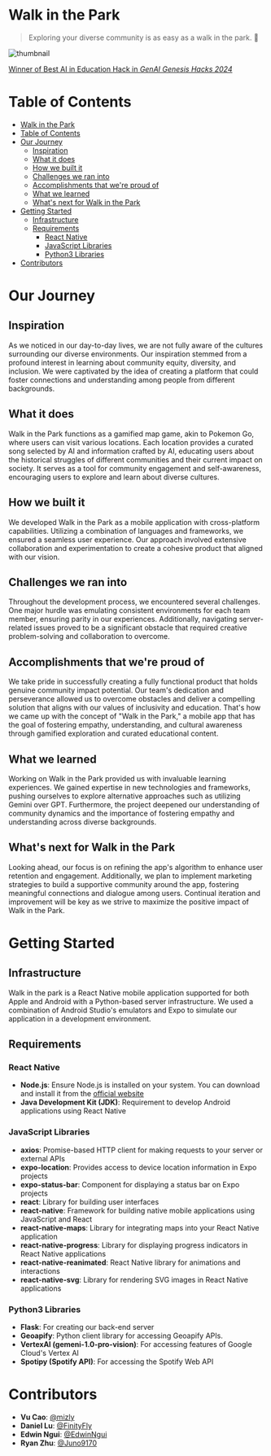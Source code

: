 # Walk in the Park
>Exploring your diverse community is as easy as a walk in the park. 🌳

![thumbnail](https://github.com/EdwinNgui/Walk-in-the-Park/assets/56236512/58e8b5a5-3e62-4361-9d74-22c0980ca182)

[Winner of Best AI in Education Hack in *GenAI Genesis Hacks 2024*](https://devpost.com/software/tracy-dm41vu)

# Table of Contents
- [Walk in the Park](#walk-in-the-park)
- [Table of Contents](#table-of-contents)
- [Our Journey](#our-journey)
  - [Inspiration](#inspiration)
  - [What it does](#what-it-does)
  - [How we built it](#how-we-built-it)
  - [Challenges we ran into](#challenges-we-ran-into)
  - [Accomplishments that we're proud of](#accomplishments-that-were-proud-of)
  - [What we learned](#what-we-learned)
  - [What's next for Walk in the Park](#whats-next-for-walk-in-the-park)
- [Getting Started](#getting-started)
  - [Infrastructure](#infrastructure)
  - [Requirements](#requirements)
    - [React Native](#react-native)
    - [JavaScript Libraries](#javascript-libraries)
    - [Python3 Libraries](#python3-libraries)
- [Contributors](#contributors)

# Our Journey
## Inspiration
As we noticed in our day-to-day lives, we are not fully aware of the cultures surrounding our diverse environments. Our inspiration stemmed from a profound interest in learning about community equity, diversity, and inclusion. We were captivated by the idea of creating a platform that could foster connections and understanding among people from different backgrounds.

## What it does
Walk in the Park functions as a gamified map game, akin to Pokemon Go, where users can visit various locations. Each location provides a curated song selected by AI and information crafted by AI, educating users about the historical struggles of different communities and their current impact on society. It serves as a tool for community engagement and self-awareness, encouraging users to explore and learn about diverse cultures.

## How we built it
We developed Walk in the Park as a mobile application with cross-platform capabilities. Utilizing a combination of languages and frameworks, we ensured a seamless user experience. Our approach involved extensive collaboration and experimentation to create a cohesive product that aligned with our vision.

## Challenges we ran into
Throughout the development process, we encountered several challenges. One major hurdle was emulating consistent environments for each team member, ensuring parity in our experiences. Additionally, navigating server-related issues proved to be a significant obstacle that required creative problem-solving and collaboration to overcome.

## Accomplishments that we're proud of
We take pride in successfully creating a fully functional product that holds genuine community impact potential. Our team's dedication and perseverance allowed us to overcome obstacles and deliver a compelling solution that aligns with our values of inclusivity and education. That's how we came up with the concept of "Walk in the Park," a mobile app that has the goal of fostering empathy, understanding, and cultural awareness through gamified exploration and curated educational content.

## What we learned
Working on Walk in the Park provided us with invaluable learning experiences. We gained expertise in new technologies and frameworks, pushing ourselves to explore alternative approaches such as utilizing Gemini over GPT. Furthermore, the project deepened our understanding of community dynamics and the importance of fostering empathy and understanding across diverse backgrounds.

## What's next for Walk in the Park
Looking ahead, our focus is on refining the app's algorithm to enhance user retention and engagement. Additionally, we plan to implement marketing strategies to build a supportive community around the app, fostering meaningful connections and dialogue among users. Continual iteration and improvement will be key as we strive to maximize the positive impact of Walk in the Park.

# Getting Started
## Infrastructure
Walk in the park is a React Native mobile application supported for both Apple and Android with a Python-based server infrastructure. We used a combination of Android Studio's emulators and Expo to simulate our application in a development environment.

## Requirements
### React Native
- **Node.js**: Ensure Node.js is installed on your system. You can download and install it from the [official website](https://nodejs.org/)
- **Java Development Kit (JDK)**: Requirement to develop Android applications using React Native
### JavaScript Libraries
  - **axios**: Promise-based HTTP client for making requests to your server or external APIs
  - **expo-location**: Provides access to device location information in Expo projects
  - **expo-status-bar**: Component for displaying a status bar on Expo projects
  - **react**: Library for building user interfaces
  - **react-native**: Framework for building native mobile applications using JavaScript and React
  - **react-native-maps**: Library for integrating maps into your React Native application
  - **react-native-progress**: Library for displaying progress indicators in React Native applications
  - **react-native-reanimated**: React Native library for animations and interactions
  - **react-native-svg**: Library for rendering SVG images in React Native applications
### Python3 Libraries
  - **Flask**: For creating our back-end server
  - **Geoapify**: Python client library for accessing Geoapify APIs.
  - **VertexAI (gemeni-1.0-pro-vision)**: For accessing features of Google Cloud's Vertex AI
  - **Spotipy (Spotify API)**: For accessing the Spotify Web API

# Contributors
- **Vu Cao**: [@mizly](https://github.com/mizly)
- **Daniel Lu**: [@FinityFly](https://github.com/FinityFly)
- **Edwin Ngui**: [@EdwinNgui](https://github.com/EdwinNgui)
- **Ryan Zhu**: [@Juno9170](https://github.com/Juno9170)